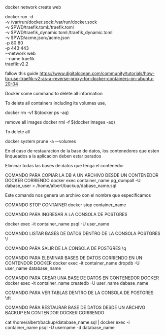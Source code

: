 
docker network create web

docker run -d \
  -v /var/run/docker.sock:/var/run/docker.sock \
  -v $PWD/traefik.toml:/traefik.toml \
  -v $PWD/traefik_dynamic.toml:/traefik_dynamic.toml \
  -v $PWD/acme.json:/acme.json \
  -p 80:80 \
  -p 443:443 \
  --network web \
  --name traefik \
  traefik:v2.2

fallow this guide
https://www.digitalocean.com/community/tutorials/how-to-use-traefik-v2-as-a-reverse-proxy-for-docker-containers-on-ubuntu-20-04


Docker some command to delete all information

To delete all containers including its volumes use,

docker rm -vf $(docker ps -aq)

remove all images
docker rmi -f $(docker images -aq)

To delete all

docker system prune -a --volumes

En el caso de restauracion de la base de datos, los contenedores que esten linqueados a la aplicacion deben estar parados


Eliminar todas las bases de datos que tenga el contenedor



COMANDO PARA COPIAR LA DB A UN ARCHIVO DESDE UN CONTENEDOR DOCKER CORRIENDO
docker exec container_name pg_dumpall -U dabase_user > /home/albert/backup/dabase_name.sql 

Este comando nos genera un archivo con el nombre que especificamos

COMANDO STOP CONTAINER
docker stop container_name


COMANDO PARA INGRESAR A LA CONSOLA DE POSTGRES

docker exec -it container_name psql -U user_name 



COMANDO LISTAR BASES DE DATOS DENTRO DE LA CONSOLA POSTGRES
\l 

COMANDO PARA SALIR DE LA CONSOLA DE POSTGRES
\q

COMANDO PARA ELEMINAR BASES DE DATOS CORRIENDO EN UN CONTENDOR DOCKER
docker exec -it container_name dropdb -U user_name database_name

COMANDO PARA CREAR UNA BASE DE DATOS EN CONTENEDOR DOCKER
docker exec -it container_name createdb -U user_name dabase_name

COMANDO PARA VER TABLAS DENTRO DE LA CONSOLA DE POSTGRES
\dt

COMANDO PARA RESTAURAR BASE DE DATOS DESDE UN ARCHIVO BACKUP EN CONTENDOR DOCKER CORRIENDO

cat /home/albert/backup/database_name.sql | docker exec -i container_name psql -U username -d database_name
